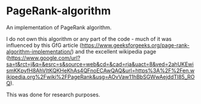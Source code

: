 # PageRank-algorithm
An implementation of PageRank algorithm.

I do not own this algorithm or any part of the code - much of it was influenced by this GfG article (https://www.geeksforgeeks.org/page-rank-algorithm-implementation/) and the excellent wikipedia page (https://www.google.com/url?sa=t&rct=j&q=&esrc=s&source=web&cd=&cad=rja&uact=8&ved=2ahUKEwismKKpyfH8AhVItKQKHeKhAs4QFnoECAwQAQ&url=https%3A%2F%2Fen.wikipedia.org%2Fwiki%2FPageRank&usg=AOvVaw11hBbSGWwAejddTl85_ROQ).

This was done for research purposes.
